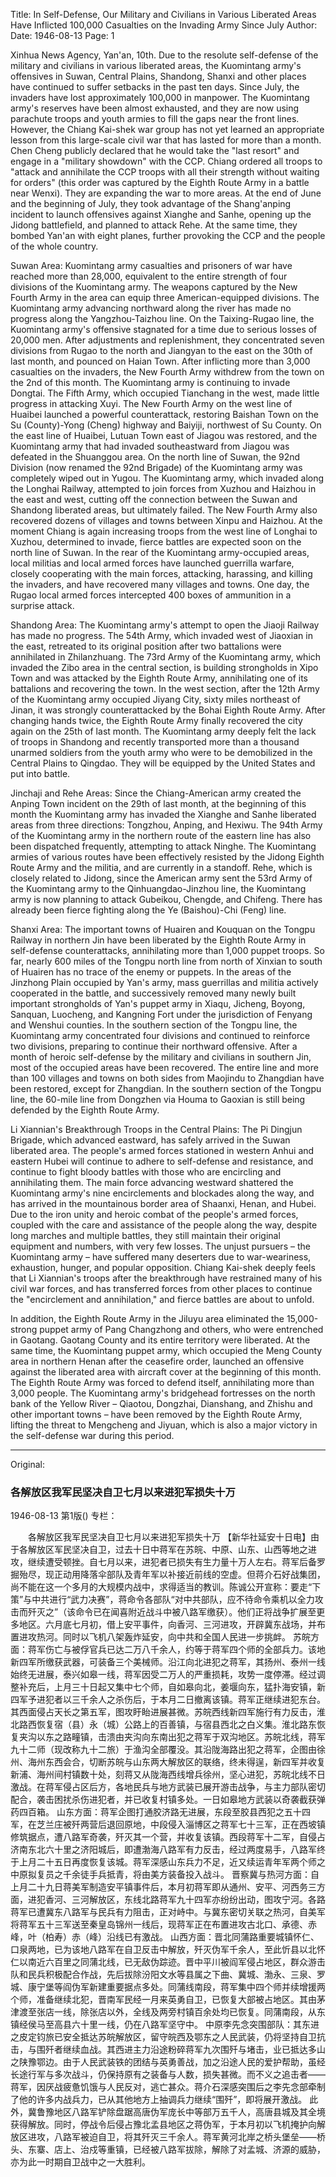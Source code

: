 Title: In Self-Defense, Our Military and Civilians in Various Liberated Areas Have Inflicted 100,000 Casualties on the Invading Army Since July
Author: 
Date: 1946-08-13
Page: 1

Xinhua News Agency, Yan'an, 10th. Due to the resolute self-defense of the military and civilians in various liberated areas, the Kuomintang army's offensives in Suwan, Central Plains, Shandong, Shanxi and other places have continued to suffer setbacks in the past ten days. Since July, the invaders have lost approximately 100,000 in manpower. The Kuomintang army's reserves have been almost exhausted, and they are now using parachute troops and youth armies to fill the gaps near the front lines. However, the Chiang Kai-shek war group has not yet learned an appropriate lesson from this large-scale civil war that has lasted for more than a month. Chen Cheng publicly declared that he would take the "last resort" and engage in a "military showdown" with the CCP. Chiang ordered all troops to "attack and annihilate the CCP troops with all their strength without waiting for orders" (this order was captured by the Eighth Route Army in a battle near Wenxi). They are expanding the war to more areas. At the end of June and the beginning of July, they took advantage of the Shang'anping incident to launch offensives against Xianghe and Sanhe, opening up the Jidong battlefield, and planned to attack Rehe. At the same time, they bombed Yan'an with eight planes, further provoking the CCP and the people of the whole country.

Suwan Area: Kuomintang army casualties and prisoners of war have reached more than 28,000, equivalent to the entire strength of four divisions of the Kuomintang army. The weapons captured by the New Fourth Army in the area can equip three American-equipped divisions. The Kuomintang army advancing northward along the river has made no progress along the Yangzhou-Taizhou line. On the Taixing-Rugao line, the Kuomintang army's offensive stagnated for a time due to serious losses of 20,000 men. After adjustments and replenishment, they concentrated seven divisions from Rugao to the north and Jiangyan to the east on the 30th of last month, and pounced on Haian Town. After inflicting more than 3,000 casualties on the invaders, the New Fourth Army withdrew from the town on the 2nd of this month. The Kuomintang army is continuing to invade Dongtai. The Fifth Army, which occupied Tianchang in the west, made little progress in attacking Xuyi. The New Fourth Army on the west line of Huaibei launched a powerful counterattack, restoring Baishan Town on the Su (County)-Yong (Cheng) highway and Baiyiji, northwest of Su County. On the east line of Huaibei, Lutuan Town east of Jiagou was restored, and the Kuomintang army that had invaded southeastward from Jiagou was defeated in the Shuanggou area. On the north line of Suwan, the 92nd Division (now renamed the 92nd Brigade) of the Kuomintang army was completely wiped out in Yugou. The Kuomintang army, which invaded along the Longhai Railway, attempted to join forces from Xuzhou and Haizhou in the east and west, cutting off the connection between the Suwan and Shandong liberated areas, but ultimately failed. The New Fourth Army also recovered dozens of villages and towns between Xinpu and Haizhou. At the moment Chiang is again increasing troops from the west line of Longhai to Xuzhou, determined to invade, fierce battles are expected soon on the north line of Suwan. In the rear of the Kuomintang army-occupied areas, local militias and local armed forces have launched guerrilla warfare, closely cooperating with the main forces, attacking, harassing, and killing the invaders, and have recovered many villages and towns. One day, the Rugao local armed forces intercepted 400 boxes of ammunition in a surprise attack.

Shandong Area: The Kuomintang army's attempt to open the Jiaoji Railway has made no progress. The 54th Army, which invaded west of Jiaoxian in the east, retreated to its original position after two battalions were annihilated in Zhilanzhuang. The 73rd Army of the Kuomintang army, which invaded the Zibo area in the central section, is building strongholds in Xipo Town and was attacked by the Eighth Route Army, annihilating one of its battalions and recovering the town. In the west section, after the 12th Army of the Kuomintang army occupied Jiyang City, sixty miles northeast of Jinan, it was strongly counterattacked by the Bohai Eighth Route Army. After changing hands twice, the Eighth Route Army finally recovered the city again on the 25th of last month. The Kuomintang army deeply felt the lack of troops in Shandong and recently transported more than a thousand unarmed soldiers from the youth army who were to be demobilized in the Central Plains to Qingdao. They will be equipped by the United States and put into battle.

Jinchaji and Rehe Areas: Since the Chiang-American army created the Anping Town incident on the 29th of last month, at the beginning of this month the Kuomintang army has invaded the Xianghe and Sanhe liberated areas from three directions: Tongzhou, Anping, and Hexiwu. The 94th Army of the Kuomintang army in the northern route of the eastern line has also been dispatched frequently, attempting to attack Ninghe. The Kuomintang armies of various routes have been effectively resisted by the Jidong Eighth Route Army and the militia, and are currently in a standoff. Rehe, which is closely related to Jidong, since the American army sent the 53rd Army of the Kuomintang army to the Qinhuangdao-Jinzhou line, the Kuomintang army is now planning to attack Gubeikou, Chengde, and Chifeng. There has already been fierce fighting along the Ye (Baishou)-Chi (Feng) line.

Shanxi Area: The important towns of Huairen and Kouquan on the Tongpu Railway in northern Jin have been liberated by the Eighth Route Army in self-defense counterattacks, annihilating more than 1,000 puppet troops. So far, nearly 600 miles of the Tongpu north line from north of Xinxian to south of Huairen has no trace of the enemy or puppets. In the areas of the Jinzhong Plain occupied by Yan's army, mass guerrillas and militia actively cooperated in the battle, and successively removed many newly built important strongholds of Yan's puppet army in Xiaqu, Jicheng, Boyong, Sanquan, Luocheng, and Kangning Fort under the jurisdiction of Fenyang and Wenshui counties. In the southern section of the Tongpu line, the Kuomintang army concentrated four divisions and continued to reinforce two divisions, preparing to continue their northward offensive. After a month of heroic self-defense by the military and civilians in southern Jin, most of the occupied areas have been recovered. The entire line and more than 100 villages and towns on both sides from Maojindu to Zhangdian have been restored, except for Zhangdian. In the southern section of the Tongpu line, the 60-mile line from Dongzhen via Houma to Gaoxian is still being defended by the Eighth Route Army.

Li Xiannian's Breakthrough Troops in the Central Plains: The Pi Dingjun Brigade, which advanced eastward, has safely arrived in the Suwan liberated area. The people's armed forces stationed in western Anhui and eastern Hubei will continue to adhere to self-defense and resistance, and continue to fight bloody battles with those who are encircling and annihilating them. The main force advancing westward shattered the Kuomintang army's nine encirclements and blockades along the way, and has arrived in the mountainous border area of Shaanxi, Henan, and Hubei. Due to the iron unity and heroic combat of the people's armed forces, coupled with the care and assistance of the people along the way, despite long marches and multiple battles, they still maintain their original equipment and numbers, with very few losses. The unjust pursuers – the Kuomintang army – have suffered many deserters due to war-weariness, exhaustion, hunger, and popular opposition. Chiang Kai-shek deeply feels that Li Xiannian's troops after the breakthrough have restrained many of his civil war forces, and has transferred forces from other places to continue the "encirclement and annihilation," and fierce battles are about to unfold.

In addition, the Eighth Route Army in the Jiluyu area eliminated the 15,000-strong puppet army of Pang Changzhong and others, who were entrenched in Gaotang. Gaotang County and its entire territory were liberated. At the same time, the Kuomintang puppet army, which occupied the Meng County area in northern Henan after the ceasefire order, launched an offensive against the liberated area with aircraft cover at the beginning of this month. The Eighth Route Army was forced to defend itself, annihilating more than 3,000 people. The Kuomintang army's bridgehead fortresses on the north bank of the Yellow River – Qiaotou, Dongzhai, Dianshang, and Zhishu and other important towns – have been removed by the Eighth Route Army, lifting the threat to Mengcheng and Jiyuan, which is also a major victory in the self-defense war during this period.



<hr /> 

Original: 


### 各解放区我军民坚决自卫七月以来进犯军损失十万

1946-08-13
第1版()
专栏：

　　各解放区我军民坚决自卫七月以来进犯军损失十万
    【新华社延安十日电】由于各解放区军民坚决自卫，过去十日中蒋军在苏皖、中原、山东、山西等地之进攻，继续遭受顿挫。自七月以来，进犯者已损失有生力量十万人左右。蒋军后备罗掘殆尽，现正动用降落伞部队及青年军以补接近前线的空虚。但蒋介石好战集团，尚不能在这一个多月的大规模内战中，求得适当的教训。陈诚公开宣称：要走“下策”与中共进行“武力决赛”，蒋命令各部队“对中共部队，应不待命令乘机以全力攻击而歼灭之”（该命令已在闻喜附近战斗中被八路军缴获）。他们正将战争扩展至更多地区。六月底七月初，借上安平事件，向香河、三河进攻，开辟冀东战场，并布置进攻热河。同时以飞机八架轰炸延安，向中共和全国人民进一步挑衅。
    苏皖方面：蒋军伤亡与被俘官兵已达二万八千余人，约等于蒋军四个师的全部兵力。该地新四军所缴获武器，可装备三个美械师。沿江向北进犯之蒋军，其扬州、泰州一线始终无进展，泰兴如皋一线，蒋军因受二万人的严重损耗，攻势一度停滞。经过调整补充后，上月三十日起又集中七个师，自如皋向北，姜堰向东，猛扑海安镇，新四军予进犯者以三千余人之杀伤后，于本月二日撤离该镇。蒋军正继续进犯东台。其西面侵占天长之第五军，图攻盱眙进展甚微。苏皖西线新四军施行有力反击，淮北路西恢复宿（县）永（城）公路上的百善镇，与宿县西北之白义集。淮北路东恢复夹沟以东之路疃镇，击溃由夹沟向东南出犯之蒋军于双沟地区。苏皖北线，蒋军九十二师（现改称九十二旅）于渔沟全部覆没。其沿陇海路出犯之蒋军，企图由徐州、海州东西会合，切断苏皖与山东两大解放区的联络，终未得逞，新四军并收复新浦、海州间村镇数十处，刻蒋又从陇海西线增兵徐州，坚心进犯，苏皖北线不日激战。在蒋军侵占区后方，各地民兵与地方武装已展开游击战争，与主力部队密切配合，袭击困扰杀伤进犯者，并已收复村镇多处。一日如皋地方武装以奇袭截获弹药四百箱。
    山东方面：蒋军企图打通胶济路无进展，东段至胶县西犯之五十四军，在芝兰庄被歼两营后退回原地，中段侵入淄博区之蒋军七十三军，正在西坡镇修筑据点，遭八路军奇袭，歼灭其一个营，并收复该镇。西段蒋军十二军，自侵占济南东北六十里之济阳城后，即遭渤海八路军有力反击，经过两度易手，八路军终于上月二十五日再度恢复该城。蒋军深感山东兵力不足，近又续运青年军两个师之中原拟复员之千余徒手兵抵青，将由美方装备投入战斗。
    晋察冀与热河方面：自上月二十九日蒋美军制造安平镇事件后，本月初蒋军即从通州、安平、河西务三方面，进犯香河、三河解放区，东线北路蒋军九十四军亦纷纷出动，图攻宁河。各路蒋军已遭冀东八路军与民兵有力阻击，正对峙中。与冀东密切关联之热河，自美军将蒋军五十三军送至秦皇岛锦州一线后，现蒋军正在布置进攻古北口、承德、赤峰，叶（柏寿）赤（峰）沿线已有激战。
    山西方面：晋北同蒲路重要城镇怀仁、口泉两地，已为该地八路军在自卫反击中解放，歼灭伪军千余人，至此忻县以北怀仁以南近六百里之同蒲北线，已无敌伪踪迹。晋中平川被阎军侵占地区，群众游击队和民兵积极配合作战，先后拔除汾阳文水等县属之下曲、冀城、渤永、三泉、罗城、康宁堡等阎伪军新建重要据点多处。同蒲线南段，蒋军集中四个师并续增援两个师，准备继续北犯，晋南军民经一月来英勇自卫，已恢复大部被占地区。其由茅津渡至张店一线，除张店以外，全线及两旁村镇百余处均已恢复。同蒲南段，从东镇经侯马至高县六十里一线，仍在八路军坚守中。
    中原李先念突围部队：其东进之皮定钧旅已安全抵达苏皖解放区，留守皖西及鄂东之人民武装，仍将坚持自卫抗击，与围歼者继续血战。其西进主力沿途粉碎蒋军九次围歼与堵击，业已抵达多山之陕豫鄂边。由于人民武装铁的团结与英勇善战，加之沿途人民的爱护帮助，虽经长途行军与多次战斗，仍保持原有之装备与人数，损失甚微。而不义之追击者——蒋军，因厌战疲惫饥饿与人民反对，逃亡甚众。蒋介石深感突围后之李先念部牵制了他的许多内战兵力，已从其他地方上抽调兵力继续“围歼”，即将展开激战。
    此外，冀鲁豫地区八路军铲除盘踞高唐伪军庞长中等部万五千人，高唐县城及其全境获得解放。同时，停战令后侵占豫北孟县地区之蒋伪军，于本月初以飞机掩护向解放区进攻，八路军被迫自卫，将其歼灭三千余人。蒋军黄河北岸之桥头堡垒——桥头、东寨、店上、治戍等重镇，已经被八路军拔除，解除了对孟城、济源的威胁，亦为此一时期自卫战中之一大胜利。
